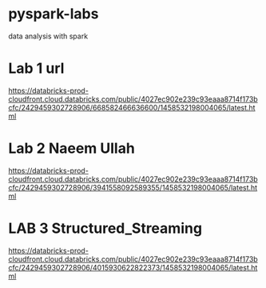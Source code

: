 # pyspark-labs
data analysis with spark

# Lab 1 url
https://databricks-prod-cloudfront.cloud.databricks.com/public/4027ec902e239c93eaaa8714f173bcfc/2429459302728906/668582466636600/1458532198004065/latest.html

# Lab 2 Naeem Ullah

https://databricks-prod-cloudfront.cloud.databricks.com/public/4027ec902e239c93eaaa8714f173bcfc/2429459302728906/3941558092589355/1458532198004065/latest.html

# LAB 3 Structured_Streaming
https://databricks-prod-cloudfront.cloud.databricks.com/public/4027ec902e239c93eaaa8714f173bcfc/2429459302728906/4015930622822373/1458532198004065/latest.html

